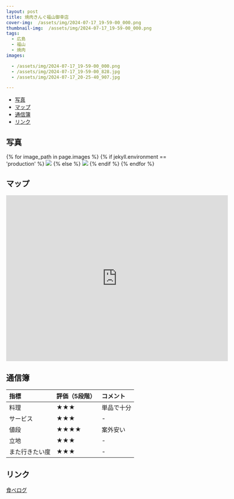 ```yaml
---
layout: post
title: 焼肉きんぐ福山御幸店
cover-img:  /assets/img/2024-07-17_19-59-00_000.png
thumbnail-img:  /assets/img/2024-07-17_19-59-00_000.png
tags:
  - 広島
  - 福山
  - 焼肉
images:  

  - /assets/img/2024-07-17_19-59-00_000.png
  - /assets/img/2024-07-17_19-59-00_828.jpg
  - /assets/img/2024-07-17_20-25-40_907.jpg

---
```




<!-- TOC -->

- [写真](#写真)
- [マップ](#マップ)
- [通信簿](#通信簿)
- [リンク](#リンク)

<!-- /TOC -->

## 写真

{% for image_path in page.images %}
{% if jekyll.environment == 'production' %}
<img src="https://raw.githubusercontent.com/taira1117/fukuyama_izakaya/master/{{ image_path }}">
{% else %}
<img src="{{ image_path }}">
{% endif %}
{% endfor %}

## マップ

<iframe src="https://www.google.com/maps/embed?pb=!1m18!1m12!1m3!1d3286.2680893113684!2d133.346041775667!3d34.54676697297476!2m3!1f0!2f0!3f0!3m2!1i1024!2i768!4f13.1!3m3!1m2!1s0x355117b7bec4a663%3A0xf5fa45aff64d6dac!2z54S86IKJ44GN44KT44GQIOemj-WxseW-oeW5uOW6lw!5e0!3m2!1sja!2sjp!4v1721922618313!5m2!1sja!2sjp" width="600" height="450" style="border:0;" allowfullscreen="" loading="lazy" referrerpolicy="no-referrer-when-downgrade"></iframe>

## 通信簿

| 指標 | 評価（5段階） | コメント |
| :------ |:--- | :--- |
| 料理 | ★★★ | 単品で十分 |
| サービス | ★★★ | - |
| 値段 | ★★★★ | 案外安い |
| 立地 | ★★★ | - |
| また行きたい度 | ★★★ | - |

## リンク

[食べログ](https://tabelog.com/hiroshima/A3403/A340308/34025849/)